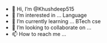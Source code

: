 - 👋 Hi, I’m @Khushdeep515
- 👀 I’m interested in ... Language
- 🌱 I’m currently learning ... BTech cse
- 💞️ I’m looking to collaborate on ...
- 📫 How to reach me ...

<!---
Khushdeep515/Khushdeep515 is a ✨ special ✨ repository because its `README.md` (this file) appears on your GitHub profile.
You can click the Preview link to take a look at your changes.
--->
